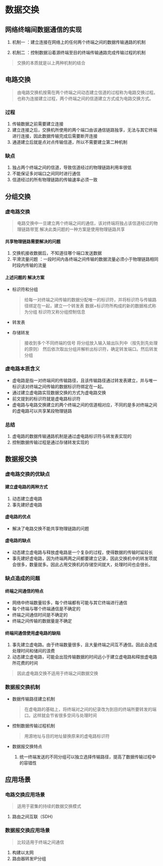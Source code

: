 # 数据交换

## 网络终端间数据通信的实现

1. 机制一 ：建立连接在网络上的任何两个终端之间的数据传输通路的机制

2. 机制二 ：控制数据沿着源终端至目的终端传输通路完成传输过程的机制

> 交换的本质就是以上两种机制的结合

## 电路交换

> 由电路交换机按需在两个终端之间动态建立信道的过程称为电路交换过程。
> 也称为连接建立过程，两个终端之间的信道建立方式成为电路交换方式。

### 过程

1. 传输数据之前需要建立连接
2. 建立连接之后，交换机所使用的两个端口由该通信链路独享，无法与其它终端进行连接，因此数据传输完成后需要断开连接
3. 通道建立后就是点对点传输信道，所以不需要建立第二种机制

### 缺点

1. 独占两个终端之间的信道，导致信道经过的物理链路利用率很低
2. 不能保证多对端口之间同时进行通信
3. 信道经过的所有物理链路的传输速率必须一致

## 分组交换

### 虚电路交换

> 电路交换中一旦建立两个终端之间的通信，该对终端将独占该信道经过的物理链路带宽
> 解决此类问题的一种方案是使用物理链路共享

#### 共享物理链路需要解决的问题

1. 交换机接收数据后，不知道往哪个端口发送数据
2. 平滑流量问题 ：一段时间内各终端之间传输的数据流量必须小于物理链路相同时段内传输的流量

#### 上述问题的 解决方案

- 标识符和分组
  > 给每一对终端之间传输的数据分配唯一的标识符，并将标识符与传输路径绑定在一起，建立一个转发表
  > 数据+标识符所构成的新的数据格式称为分组
  > 标识符又称分组控制信息

- 转发表

- 存储转发
  >接收到多个不同终端的信号
  >将分组放入输入输出队列中（按先到先处理的原则）
  >然后依次取出分组并解析出标识符，确定转发端口。然后转发分组

### 虚电路本质含义

- 虚电路是指一对终端间的传输路径，且该传输路径通过转发表建立，并与唯一标识该对终端之间传输的数据标识符绑定在一起。
- 通过建立虚电路实现数据交换的方式为虚电路交换
- 前文提到的标识符就是虚电路标识符
- 虚电路与电路交换建立的两个终端之间的信道相对应，不同的是多对终端之间的虚电路可以共享某段物理链路

### 总结

1. 虚电路的数据传输通路机制是通过虚电路标识符与转发表实现的
2. 控制数据传输过程是通过存储转发实现的

## 数据报交换

### 虚电路交换的优缺点

#### 建立虚电路的两种方式

1. 动态建立虚电路
2. 事先建好虚电路

#### 虚电路的优点

- 解决了电路交换不能共享物理链路的问题

#### 虚电路的缺点

- 动态建立虚电路与释放虚电路是一个复杂的过程，使得数据的传输时延较长
- 事先建好虚电路，因为终端两两之间都要建立记录，因此交换机中的转发项就会很多，数量就多。因此占用交换机的存储空间就大，处理时间也会很长。

### 缺点造成的问题

#### 终端之间通信的特点

- 网络中终端数量较多，每个终端都有可能与其它终端进行通信
- 每个终端与哪个终端通信是不确定的
- 终端之间通信时间是不确定的
- 终端之间传输的数据量是不确定

#### 终端间通信使用虚电路的缺陷

1. 事先建立虚电路。由于终端数量很多，且大量终端之间互不通信。因此会造成处理时间和储间的浪费
2. 动态建立虚电路，可能会出现传输数据的时间远小于建立虚电路和释放虚电路所花费的时间

> 因此虚电路交换不适用于终端之间数据交换

### 数据报交换机制

- 数据传输路径建立机制
  > 在虚电路的基础上，将终端对之间的纪录改为到目的终端所要转发的端口。这样就会节省很多空间与处理时间

- 控制数据传输过程机制
  > 用源地址与目的地址替换原来的虚电路标识符

- 数据报交换特点
  1. 统一终端发送的不同分组可以独立选择传输路径，提高了数据传输过程中的容错性

## 应用场景

### 电路交换应用场景

> 适用于密集的持续的数据交换模式

1. 路由之间互联（SDH）

### 数据报交换应用场景

> 比较适用于终端之间通信

1. 构建以太网
2. 路由器转发IP分组
